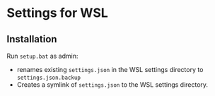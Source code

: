 # Settings for WSL

## Installation
Run `setup.bat` as admin:
* renames existing `settings.json` in the WSL settings directory to
  `settings.json.backup`
* Creates a symlink of `settings.json` to the WSL settings directory.


